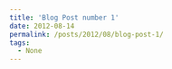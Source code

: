 ```yaml
---
title: 'Blog Post number 1'
date: 2012-08-14
permalink: /posts/2012/08/blog-post-1/
tags:
  - None
---
```

